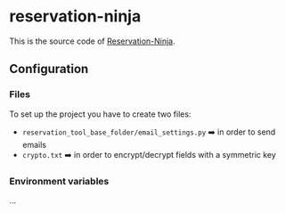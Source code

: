 # reservation-ninja

This is the source code of [Reservation-Ninja](https://reservation-ninja.herokuapp.com/).

## Configuration

### Files

To set up the project you have to create two files:
  - `reservation_tool_base_folder/email_settings.py` :arrow_right: in order to send emails
  - `crypto.txt` :arrow_right: in order to encrypt/decrypt fields with a symmetric key
  
### Environment variables

...
